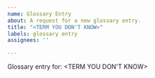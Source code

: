 ```yaml
---
name: Glossary Entry
about: A request for a new glossary entry.
title: "<TERM YOU DON'T KNOW>"
labels: glossary entry
assignees: ''

---
```


Glossary entry for: <TERM YOU DON'T KNOW>
